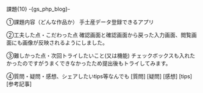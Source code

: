 課題{10} -{gs_php_blog}-

①課題内容（どんな作品か）
手土産データ登録できるアプリ

②工夫した点・こだわった点
確認画面と確認画面から戻った入力画面、閲覧画面にも画像が反映されるようにしました。

③難しかった点・次回トライしたいこと(又は機能)
チェックボックスも入れたかったのですがうまくできなかったため提出後もトライしてみます。

④質問・疑問・感想、シェアしたいtips等なんでも
[質問]
[疑問]
[感想]
[tips]
[参考記事]
